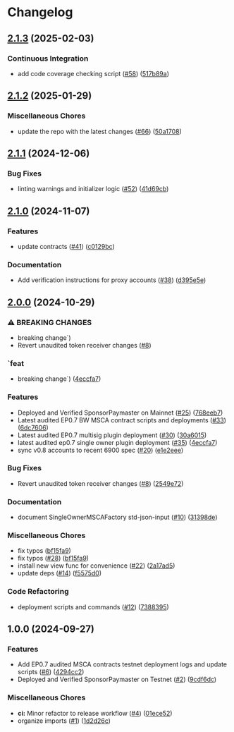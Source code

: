 # Changelog

## [2.1.3](https://github.com/circlefin/buidl-wallet-contracts/compare/v2.1.2...v2.1.3) (2025-02-03)


### Continuous Integration

* add code coverage checking script ([#58](https://github.com/circlefin/buidl-wallet-contracts/issues/58)) ([517b89a](https://github.com/circlefin/buidl-wallet-contracts/commit/517b89a6191d00b8722de5c4b80ce14443290a11))

## [2.1.2](https://github.com/circlefin/buidl-wallet-contracts/compare/v2.1.1...v2.1.2) (2025-01-29)


### Miscellaneous Chores

* update the repo with the latest changes ([#66](https://github.com/circlefin/buidl-wallet-contracts/issues/66)) ([50a1708](https://github.com/circlefin/buidl-wallet-contracts/commit/50a170899f11bd2c4ff93367cb3bf951ac0a56cc))

## [2.1.1](https://github.com/circlefin/buidl-wallet-contracts/compare/v2.1.0...v2.1.1) (2024-12-06)


### Bug Fixes

* linting warnings and initializer logic ([#52](https://github.com/circlefin/buidl-wallet-contracts/issues/52)) ([41d69cb](https://github.com/circlefin/buidl-wallet-contracts/commit/41d69cb8ab2a99d109ab2faffadf9df65d74779d))

## [2.1.0](https://github.com/circlefin/buidl-wallet-contracts/compare/v2.0.0...v2.1.0) (2024-11-07)


### Features

* update contracts ([#41](https://github.com/circlefin/buidl-wallet-contracts/issues/41)) ([c0129bc](https://github.com/circlefin/buidl-wallet-contracts/commit/c0129bca1fd4049f405839c6a32a49999d735364))


### Documentation

* Add verification instructions for proxy accounts ([#38](https://github.com/circlefin/buidl-wallet-contracts/issues/38)) ([d395e5e](https://github.com/circlefin/buidl-wallet-contracts/commit/d395e5e86f41764a6ce953719c1fc489fd992ecb))

## [2.0.0](https://github.com/circlefin/buidl-wallet-contracts/compare/v1.0.0...v2.0.0) (2024-10-29)


### ⚠ BREAKING CHANGES

* breaking change`)
* Revert unaudited token receiver changes ([#8](https://github.com/circlefin/buidl-wallet-contracts/issues/8))

### `feat

* breaking change`) ([4eccfa7](https://github.com/circlefin/buidl-wallet-contracts/commit/4eccfa7734ffd9236d73af6f2cd5992ed7bebd19))


### Features

* Deployed and Verified SponsorPaymaster on Mainnet ([#25](https://github.com/circlefin/buidl-wallet-contracts/issues/25)) ([768eeb7](https://github.com/circlefin/buidl-wallet-contracts/commit/768eeb746138c536588b30d49050625bbc7e5528))
* Latest audited EP0.7 BW MSCA contract scripts and deployments ([#33](https://github.com/circlefin/buidl-wallet-contracts/issues/33)) ([6dc7606](https://github.com/circlefin/buidl-wallet-contracts/commit/6dc7606de1921b1f102f3fdafd0569f1302601b8))
* Latest audited EP0.7 multisig plugin deployment ([#30](https://github.com/circlefin/buidl-wallet-contracts/issues/30)) ([30a6015](https://github.com/circlefin/buidl-wallet-contracts/commit/30a6015dfa1444f4459657f41da2f4d9d46c61ab))
* latest audited ep0.7 single owner plugin deployment ([#35](https://github.com/circlefin/buidl-wallet-contracts/issues/35)) ([4eccfa7](https://github.com/circlefin/buidl-wallet-contracts/commit/4eccfa7734ffd9236d73af6f2cd5992ed7bebd19))
* sync v0.8 accounts to recent 6900 spec ([#20](https://github.com/circlefin/buidl-wallet-contracts/issues/20)) ([e1e2eee](https://github.com/circlefin/buidl-wallet-contracts/commit/e1e2eeea51f72cfe676356d7b05c3cce3c42a9de))


### Bug Fixes

* Revert unaudited token receiver changes ([#8](https://github.com/circlefin/buidl-wallet-contracts/issues/8)) ([2549e72](https://github.com/circlefin/buidl-wallet-contracts/commit/2549e726144a87807bcc3a29628093c33d18ee10))


### Documentation

* document SingleOwnerMSCAFactory std-json-input ([#10](https://github.com/circlefin/buidl-wallet-contracts/issues/10)) ([31398de](https://github.com/circlefin/buidl-wallet-contracts/commit/31398deb3b3af7c35f3521c5ff2d10b092b2b65b))


### Miscellaneous Chores

* fix typos ([bf15fa9](https://github.com/circlefin/buidl-wallet-contracts/commit/bf15fa9b8a87327dbe43d77fabe925f42f9bc06d))
* fix typos ([#28](https://github.com/circlefin/buidl-wallet-contracts/issues/28)) ([bf15fa9](https://github.com/circlefin/buidl-wallet-contracts/commit/bf15fa9b8a87327dbe43d77fabe925f42f9bc06d))
* install new view func for convenience ([#22](https://github.com/circlefin/buidl-wallet-contracts/issues/22)) ([2a17ad5](https://github.com/circlefin/buidl-wallet-contracts/commit/2a17ad5fb15313425188f4235b9568c94e1bfc7e))
* update deps ([#14](https://github.com/circlefin/buidl-wallet-contracts/issues/14)) ([f5575d0](https://github.com/circlefin/buidl-wallet-contracts/commit/f5575d0886bdaa49bd1100f2a06261d6060490df))


### Code Refactoring

* deployment scripts and commands ([#12](https://github.com/circlefin/buidl-wallet-contracts/issues/12)) ([7388395](https://github.com/circlefin/buidl-wallet-contracts/commit/7388395fac2ac8bcd19af9a1caaac5df3c4813f2))

## 1.0.0 (2024-09-27)


### Features

* Add EP0.7 audited MSCA contracts testnet deployment logs and update scripts ([#6](https://github.com/circlefin/buidl-wallet-contracts/issues/6)) ([4294cc2](https://github.com/circlefin/buidl-wallet-contracts/commit/4294cc256becfbd2ba10e4131d43dcacbbf74de5))
* Deployed and Verified SponsorPaymaster on Testnet ([#2](https://github.com/circlefin/buidl-wallet-contracts/issues/2)) ([9cdf6dc](https://github.com/circlefin/buidl-wallet-contracts/commit/9cdf6dcae6af02270d118bbf0f7e0f5ba09cb9ae))


### Miscellaneous Chores

* **ci:** Minor refactor to release workflow ([#4](https://github.com/circlefin/buidl-wallet-contracts/issues/4)) ([01ece52](https://github.com/circlefin/buidl-wallet-contracts/commit/01ece52aa40bcbe70cdc54319d1fde3a2b4e5bd6))
* organize imports ([#1](https://github.com/circlefin/buidl-wallet-contracts/issues/1)) ([1d2d26c](https://github.com/circlefin/buidl-wallet-contracts/commit/1d2d26c1f22475a7cdbf2689a6c3415142e8e8e5))

